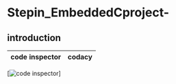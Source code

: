 # Stepin_EmbeddedCproject-
## introduction


|code inspector|codacy|
|:--:|:--:|
[![code inspector](https://www.code-inspector.com/project/28740/status/svg)]
